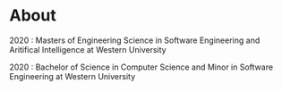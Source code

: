 # About

2020
: Masters of Engineering Science in Software Engineering and Aritifical Intelligence at Western University

2020
: Bachelor of Science in Computer Science and Minor in Software Engineering at Western University
